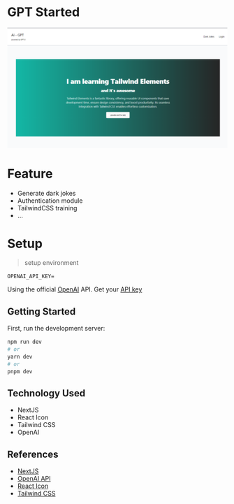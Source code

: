 # GPT Started
![GPT Started](public/gptstarted.PNG)
# Feature
- Generate dark jokes
- Authentication module
- TailwindCSS training
- ...


# Setup 

> setup environment
```env
OPENAI_API_KEY=
```
Using the official [OpenAI](https://openai.com/api/) API. Get your [API key](https://beta.openai.com/account/api-keys)

## Getting Started

First, run the development server:

```bash
npm run dev
# or
yarn dev
# or
pnpm dev
```

## Technology Used
- NextJS
- React Icon
- Tailwind CSS
- OpenAI

## References
- [NextJS](https://nextjs.org/)
- [OpenAI API](https://platform.openai.com/docs/api-reference)
- [React Icon](https://react-icons.github.io/)
- [Tailwind CSS](https://tailwindcss.com/)